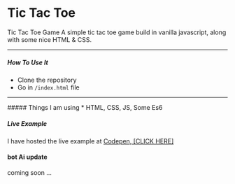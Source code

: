 # Tic Tac Toe
Tic Tac Toe Game
A simple tic tac toe game build in vanilla javascript, along with some nice HTML & CSS.
<hr/>

##### How To Use It
* Clone the repository
* Go in `/index.html` file 

<hr/>
##### Things I am using 
* HTML, CSS, JS, Some Es6


##### Live Example

I have hosted the live example at 
[Codepen, [CLICK HERE]](https://codepen.io/Mari-K/pen/jObayvB)

#### bot Ai update

coming soon ...
